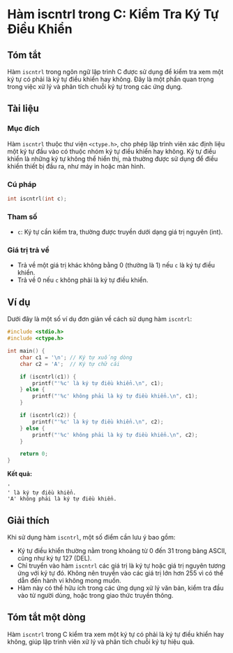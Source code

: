 <!--
Meta Description: # Hàm iscntrl trong C: Kiểm Tra Ký Tự Điều Khiển ## Tóm tắt Hàm `iscntrl` trong ngôn ngữ lập trình C được sử dụng để kiểm tra xem một ký tự có phải là...
Meta Keywords: điều, khiển, không, iscntrl, trong
-->

# Hàm iscntrl trong C: Kiểm Tra Ký Tự Điều Khiển

## Tóm tắt
Hàm `iscntrl` trong ngôn ngữ lập trình C được sử dụng để kiểm tra xem một ký tự có phải là ký tự điều khiển hay không. Đây là một phần quan trọng trong việc xử lý và phân tích chuỗi ký tự trong các ứng dụng.

## Tài liệu
### Mục đích
Hàm `iscntrl` thuộc thư viện `<ctype.h>`, cho phép lập trình viên xác định liệu một ký tự đầu vào có thuộc nhóm ký tự điều khiển hay không. Ký tự điều khiển là những ký tự không thể hiển thị, mà thường được sử dụng để điều khiển thiết bị đầu ra, như máy in hoặc màn hình.

### Cú pháp
```c
int iscntrl(int c);
```

### Tham số
- `c`: Ký tự cần kiểm tra, thường được truyền dưới dạng giá trị nguyên (int).

### Giá trị trả về
- Trả về một giá trị khác không bằng 0 (thường là 1) nếu `c` là ký tự điều khiển.
- Trả về 0 nếu `c` không phải là ký tự điều khiển.

## Ví dụ
Dưới đây là một số ví dụ đơn giản về cách sử dụng hàm `iscntrl`:

```c
#include <stdio.h>
#include <ctype.h>

int main() {
    char c1 = '\n'; // Ký tự xuống dòng
    char c2 = 'A';  // Ký tự chữ cái

    if (iscntrl(c1)) {
        printf("'%c' là ký tự điều khiển.\n", c1);
    } else {
        printf("'%c' không phải là ký tự điều khiển.\n", c1);
    }

    if (iscntrl(c2)) {
        printf("'%c' là ký tự điều khiển.\n", c2);
    } else {
        printf("'%c' không phải là ký tự điều khiển.\n", c2);
    }

    return 0;
}
```
**Kết quả:**
```
'
' là ký tự điều khiển.
'A' không phải là ký tự điều khiển.
```

## Giải thích
Khi sử dụng hàm `iscntrl`, một số điểm cần lưu ý bao gồm:
- Ký tự điều khiển thường nằm trong khoảng từ 0 đến 31 trong bảng ASCII, cũng như ký tự 127 (DEL).
- Chỉ truyền vào hàm `iscntrl` các giá trị là ký tự hoặc giá trị nguyên tương ứng với ký tự đó. Không nên truyền vào các giá trị lớn hơn 255 vì có thể dẫn đến hành vi không mong muốn.
- Hàm này có thể hữu ích trong các ứng dụng xử lý văn bản, kiểm tra đầu vào từ người dùng, hoặc trong giao thức truyền thông.

## Tóm tắt một dòng
Hàm `iscntrl` trong C kiểm tra xem một ký tự có phải là ký tự điều khiển hay không, giúp lập trình viên xử lý và phân tích chuỗi ký tự hiệu quả.